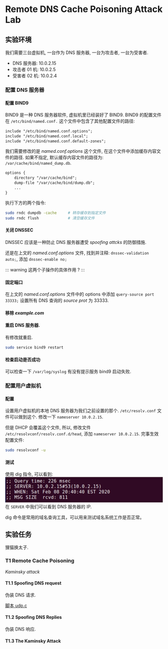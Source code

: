 # Remote DNS Cache Poisoning Attack Lab

## 实验环境

我们需要三台虚拟机, 一台作为 DNS 服务器, 一台为攻击者, 一台为受害者. 

- DNS 服务器: 10.0.2.15
- 攻击者 01 机: 10.0.2.5
- 受害者 02 机: 10.0.2.4

### 配置 DNS 服务器

#### 配置 BIND9 
BIND9 是一种 DNS 服务器软件, 虚拟机里已经装好了 BIND9. BIND9 的配置文件在 `/etc/bind/named.conf.` 这个文件中包含了其他配置文件的路径: 
``` {1}
include "/etc/bind/named.conf.options";
include "/etc/bind/named.conf.local";
include "/etc/bind/named.conf.default-zones";
```
我们需要修改的是 *named.conf.options* 这个文件, 在这个文件中添加缓存内容文件的路径. 如果不指定, 默认缓存内容文件的路径为: `/var/cache/bind/named_dump.db`.

``` {3}
options {
    directory "/var/cache/bind";
    dump-file "/var/cache/bind/dump.db";
    ...
}
```

执行下方的两个指令:
``` sh
sudo rndc dumpdb -cache     # 转存缓存到指定文件
sudo rndc flush             # 清空缓存文件
```

#### 关闭 DNSSEC
DNSSEC 应该是一种防止 DNS 服务器遭受 *spoofing attcks* 的防御措施. 

还是在上文的 *named.conf.options* 文件, 找到并注释: `dnssec-validation auto;`, 
添加 `dnssec-enable no;`

::: warning 这两个子操作的具体作用
?
:::

#### 固定端口

在上文的 *named.conf.options* 文件中的 options 中添加 `query-source port 33333;` 设置所有 DNS 查询的 *source prot* 为 33333. 

#### 移除 *example.com* 

#### 重启 DNS 服务器. 

有修改就重启. 
``` sh
sudo service bind9 restart
```

#### 检查启动是否成功
可以检查一下 `/var/log/syslog` 有没有提示服务 bind9 启动失败. 

### 配置用户虚拟机

#### 配置
设置用户虚拟机的本地 DNS 服务器为我们之前设置的那个. `/etc/resolv.conf` 文件可以做到这个. 修改一下 `nameserver 10.0.2.15`. 

但是 DHCP 会覆盖这个文件, 所以, 修改文件 `/etc/resolvconf/resolv.conf.d/head`, 添加 `nameserver 10.0.2.15`. 完事生效配置文件: 

``` sh
sudo resolvconf -u
```

#### 测试

使用 dig 指令, 可以看到: 
![](/note/img/2020-02-09-09-42-18.png)
在 `SERVER` 中我们可以看到 DNS 服务器的 IP. 

dig 命令是常用的域名查询工具，可以用来测试域名系统工作是否正常。

## 实验任务

狸猫换太子. 

### T1 Remote Cache Poisoning

*Kaminsky attack*

#### T1.1 Spoofing DNS request

伪装 DNS 请求. 

[脚本 udp.c](https://seedsecuritylabs.org/Labs_16.04/Networking/DNS_Remote/udp.c)


#### T1.2 Spoofing DNS Replies
伪装 DNS 响应. 

#### T1.3 The Kaminsky Attack
